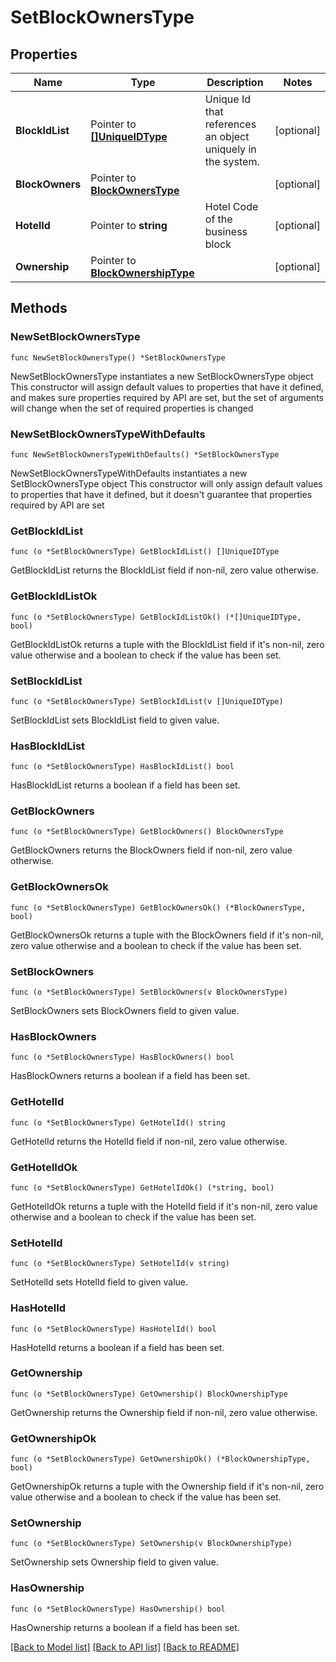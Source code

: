 # SetBlockOwnersType

## Properties

Name | Type | Description | Notes
------------ | ------------- | ------------- | -------------
**BlockIdList** | Pointer to [**[]UniqueIDType**](UniqueIDType.md) | Unique Id that references an object uniquely in the system. | [optional] 
**BlockOwners** | Pointer to [**BlockOwnersType**](BlockOwnersType.md) |  | [optional] 
**HotelId** | Pointer to **string** | Hotel Code of the business block | [optional] 
**Ownership** | Pointer to [**BlockOwnershipType**](BlockOwnershipType.md) |  | [optional] 

## Methods

### NewSetBlockOwnersType

`func NewSetBlockOwnersType() *SetBlockOwnersType`

NewSetBlockOwnersType instantiates a new SetBlockOwnersType object
This constructor will assign default values to properties that have it defined,
and makes sure properties required by API are set, but the set of arguments
will change when the set of required properties is changed

### NewSetBlockOwnersTypeWithDefaults

`func NewSetBlockOwnersTypeWithDefaults() *SetBlockOwnersType`

NewSetBlockOwnersTypeWithDefaults instantiates a new SetBlockOwnersType object
This constructor will only assign default values to properties that have it defined,
but it doesn't guarantee that properties required by API are set

### GetBlockIdList

`func (o *SetBlockOwnersType) GetBlockIdList() []UniqueIDType`

GetBlockIdList returns the BlockIdList field if non-nil, zero value otherwise.

### GetBlockIdListOk

`func (o *SetBlockOwnersType) GetBlockIdListOk() (*[]UniqueIDType, bool)`

GetBlockIdListOk returns a tuple with the BlockIdList field if it's non-nil, zero value otherwise
and a boolean to check if the value has been set.

### SetBlockIdList

`func (o *SetBlockOwnersType) SetBlockIdList(v []UniqueIDType)`

SetBlockIdList sets BlockIdList field to given value.

### HasBlockIdList

`func (o *SetBlockOwnersType) HasBlockIdList() bool`

HasBlockIdList returns a boolean if a field has been set.

### GetBlockOwners

`func (o *SetBlockOwnersType) GetBlockOwners() BlockOwnersType`

GetBlockOwners returns the BlockOwners field if non-nil, zero value otherwise.

### GetBlockOwnersOk

`func (o *SetBlockOwnersType) GetBlockOwnersOk() (*BlockOwnersType, bool)`

GetBlockOwnersOk returns a tuple with the BlockOwners field if it's non-nil, zero value otherwise
and a boolean to check if the value has been set.

### SetBlockOwners

`func (o *SetBlockOwnersType) SetBlockOwners(v BlockOwnersType)`

SetBlockOwners sets BlockOwners field to given value.

### HasBlockOwners

`func (o *SetBlockOwnersType) HasBlockOwners() bool`

HasBlockOwners returns a boolean if a field has been set.

### GetHotelId

`func (o *SetBlockOwnersType) GetHotelId() string`

GetHotelId returns the HotelId field if non-nil, zero value otherwise.

### GetHotelIdOk

`func (o *SetBlockOwnersType) GetHotelIdOk() (*string, bool)`

GetHotelIdOk returns a tuple with the HotelId field if it's non-nil, zero value otherwise
and a boolean to check if the value has been set.

### SetHotelId

`func (o *SetBlockOwnersType) SetHotelId(v string)`

SetHotelId sets HotelId field to given value.

### HasHotelId

`func (o *SetBlockOwnersType) HasHotelId() bool`

HasHotelId returns a boolean if a field has been set.

### GetOwnership

`func (o *SetBlockOwnersType) GetOwnership() BlockOwnershipType`

GetOwnership returns the Ownership field if non-nil, zero value otherwise.

### GetOwnershipOk

`func (o *SetBlockOwnersType) GetOwnershipOk() (*BlockOwnershipType, bool)`

GetOwnershipOk returns a tuple with the Ownership field if it's non-nil, zero value otherwise
and a boolean to check if the value has been set.

### SetOwnership

`func (o *SetBlockOwnersType) SetOwnership(v BlockOwnershipType)`

SetOwnership sets Ownership field to given value.

### HasOwnership

`func (o *SetBlockOwnersType) HasOwnership() bool`

HasOwnership returns a boolean if a field has been set.


[[Back to Model list]](../README.md#documentation-for-models) [[Back to API list]](../README.md#documentation-for-api-endpoints) [[Back to README]](../README.md)


